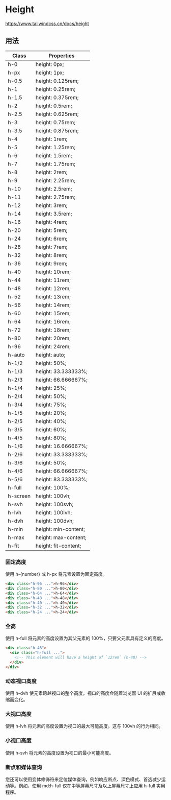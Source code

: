 # Height

<https://www.tailwindcss.cn/docs/height>

## 用法

| Class    | Properties           |
| -------- | -------------------- |
| h-0      | height: 0px;         |
| h-px     | height: 1px;         |
| h-0.5    | height: 0.125rem;    |
| h-1      | height: 0.25rem;     |
| h-1.5    | height: 0.375rem;    |
| h-2      | height: 0.5rem;      |
| h-2.5    | height: 0.625rem;    |
| h-3      | height: 0.75rem;     |
| h-3.5    | height: 0.875rem;    |
| h-4      | height: 1rem;        |
| h-5      | height: 1.25rem;     |
| h-6      | height: 1.5rem;      |
| h-7      | height: 1.75rem;     |
| h-8      | height: 2rem;        |
| h-9      | height: 2.25rem;     |
| h-10     | height: 2.5rem;      |
| h-11     | height: 2.75rem;     |
| h-12     | height: 3rem;        |
| h-14     | height: 3.5rem;      |
| h-16     | height: 4rem;        |
| h-20     | height: 5rem;        |
| h-24     | height: 6rem;        |
| h-28     | height: 7rem;        |
| h-32     | height: 8rem;        |
| h-36     | height: 9rem;        |
| h-40     | height: 10rem;       |
| h-44     | height: 11rem;       |
| h-48     | height: 12rem;       |
| h-52     | height: 13rem;       |
| h-56     | height: 14rem;       |
| h-60     | height: 15rem;       |
| h-64     | height: 16rem;       |
| h-72     | height: 18rem;       |
| h-80     | height: 20rem;       |
| h-96     | height: 24rem;       |
| h-auto   | height: auto;        |
| h-1/2    | height: 50%;         |
| h-1/3    | height: 33.333333%;  |
| h-2/3    | height: 66.666667%;  |
| h-1/4    | height: 25%;         |
| h-2/4    | height: 50%;         |
| h-3/4    | height: 75%;         |
| h-1/5    | height: 20%;         |
| h-2/5    | height: 40%;         |
| h-3/5    | height: 60%;         |
| h-4/5    | height: 80%;         |
| h-1/6    | height: 16.666667%;  |
| h-2/6    | height: 33.333333%;  |
| h-3/6    | height: 50%;         |
| h-4/6    | height: 66.666667%;  |
| h-5/6    | height: 83.333333%;  |
| h-full   | height: 100%;        |
| h-screen | height: 100vh;       |
| h-svh    | height: 100svh;      |
| h-lvh    | height: 100lvh;      |
| h-dvh    | height: 100dvh;      |
| h-min    | height: min-content; |
| h-max    | height: max-content; |
| h-fit    | height: fit-content; |

### 固定高度

使用 h-{number} 或 h-px 将元素设置为固定高度。

```html
<div class="h-96 ...">h-96</div>
<div class="h-80 ...">h-80</div>
<div class="h-64 ...">h-64</div>
<div class="h-48 ...">h-48</div>
<div class="h-40 ...">h-40</div>
<div class="h-32 ...">h-32</div>
<div class="h-24 ...">h-24</div>
```

### 全高

使用 h-full 将元素的高度设置为其父元素的 100%，只要父元素具有定义的高度。

```html
<div class="h-48">
  <div class="h-full ...">
    <!-- This element will have a height of `12rem` (h-48) -->
  </div>
</div>
```

### 动态视口高度

使用 h-dvh 使元素跨越视口的整个高度，视口的高度会随着浏览器 UI 的扩展或收缩而变化。

### 大视口高度

使用 h-lvh 将元素的高度设置为视口的最大可能高度。这与 100vh 的行为相同。

### 小视口高度

使用 h-svh 将元素的高度设置为视口的最小可能高度。

### 断点和媒体查询

您还可以使用变体修饰符来定位媒体查询，例如响应断点、深色模式、首选减少运动等。例如，使用 md:h-full 仅在中等屏幕尺寸及以上屏幕尺寸上应用 h-full 实用程序。
